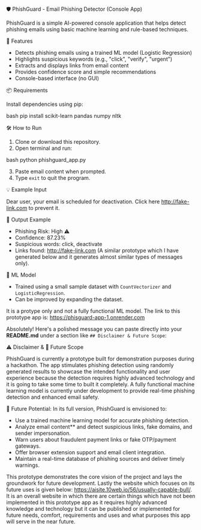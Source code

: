 
 🛡️ PhishGuard - Email Phishing Detector (Console App)

PhishGuard is a simple AI-powered console application that helps detect phishing emails using basic machine learning and rule-based techniques.

🚀 Features

- Detects phishing emails using a trained ML model (Logistic Regression)
- Highlights suspicious keywords (e.g., "click", "verify", "urgent")
- Extracts and displays links from email content
- Provides confidence score and simple recommendations
- Console-based interface (no GUI)

 📦 Requirements

Install dependencies using pip:

bash
pip install scikit-learn pandas numpy nltk


 🛠️ How to Run

1. Clone or download this repository.
2. Open terminal and run:

bash
python phishguard_app.py


3. Paste email content when prompted.
4. Type `exit` to quit the program.

💡 Example Input


Dear user, your email is scheduled for deactivation. Click here http://fake-link.com to prevent it.


📄 Output Example

- Phishing Risk: High ⚠️
- Confidence: 87.23%
- Suspicious words: click, deactivate
- Links found: http://fake-link.com (A similar prototype which I have generated below and it generates almost similar types of messages only).

🧠 ML Model

- Trained using a small sample dataset with `CountVectorizer` and `LogisticRegression`.
- Can be improved by expanding the dataset.

It is a protype only and not a fully functional ML model.
The link to this prototype app is:
https://phisguard-app-1.onrender.com


Absolutely! Here's a polished message you can paste directly into your **README.md** under a section like `## Disclaimer & Future Scope`:

⚠️ Disclaimer & 🚀 Future Scope

 PhishGuard is currently a prototype built for demonstration purposes during a hackathon. The app stimulates phishing detection using randomly generated results to showcase the intended functionality and user experience because the detection requires highly advanced technology and it is going to take some time to built it completely. A fully functional machine learning model is currently under development to provide real-time phishing detection and enhanced email safety.

🔮 Future Potential:
In its full version, PhishGuard is envisioned to:
- Use a trained machine learning model for accurate phishing detection.
- Analyze email content** and detect suspicious links, fake domains, and sender impersonation.
- Warn users about fraudulent payment links or fake OTP/payment gateways.
- Offer browser extension support and email client integration.
- Maintain a real-time database of phishing sources and deliver timely warnings.

This prototype demonstrates the core vision of the project and lays the groundwork for future development.
Lastly the website which focuses on its future uses is given below:
https://aisite.10web.io/56/usually-capable-bull/.
It is an overall website in which there are certain things which have not been implemented in this prototype app as it requires highly advanced knowledge and technology but it can be published or implemented for future needs, comfort, requirements and uses and what purposes this app will serve in the near future.



